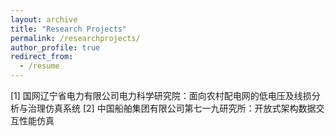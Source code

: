 ```yaml
---
layout: archive
title: "Research Projects"
permalink: /researchprojects/
author_profile: true
redirect_from:
  - /resume
---
```


[1] 国网辽宁省电力有限公司电力科学研究院：面向农村配电网的低电压及线损分析与治理仿真系统
[2] 中国船舶集团有限公司第七一九研究所：开放式架构数据交互性能仿真
